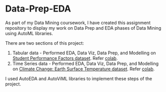# Data-Prep-EDA
As part of my Data Mining coursework, I have created this assignment repository to display my work on Data Prep and EDA phases of Data Mining using AutoML libraries.

There are two sections of this project:
1. Tabular data - Performed EDA, Data Viz, Data Prep, and Modelling on [Student Performance Factors dataset](https://www.kaggle.com/datasets/lainguyn123/student-performance-factors). Refer [colab](https://colab.research.google.com/drive/1liOvtNSQDxG_woPrNlywuEfptnn50Qgv?usp=sharing).
2. Time Series data - Performed EDA, Data Viz, Data Prep, and Modelling on [Climate Change: Earth Surface Temperature dataset](https://www.kaggle.com/datasets/berkeleyearth/climate-change-earth-surface-temperature-data?select=GlobalTemperatures.csv). Refer [colab](https://colab.research.google.com/drive/1gn9Vx8w_DpZULMhdCFIRwQdbyiOEeuSd?usp=drive_link).

I used AutoEDA and AutoViML libraries to implement these steps of the project.
